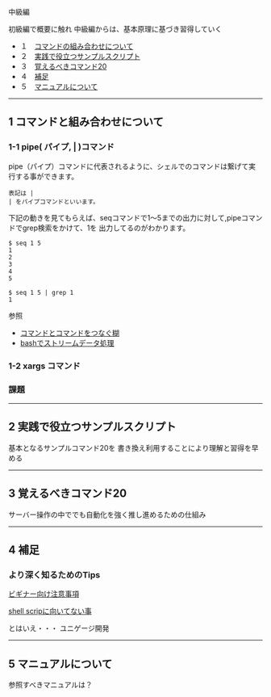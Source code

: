 中級編

初級編で概要に触れ
中級編からは、基本原理に基づき習得していく

<!--more-->

- １　[コマンドの組み合わせについて](#part1)
- ２　[実践で役立つサンプルスクリプト](#part2)
- ３　[覚えるべきコマンド20](#part3)
- ４　[補足](#part4)
- ５　[マニュアルについて](#part5)


<a id="part1"></a>
<hr>

## 1 コマンドと組み合わせについて
 
### 1-1 pipe( パイプ, | )コマンド
pipe（パイプ）コマンドに代表されるように、シェルでのコマンドは繋げて実行する事ができます。

```
表記は |
| をパイプコマンドといいます。
```

下記の動きを見てもらえば、seqコマンドで1〜5までの出力に対して,pipeコマンドでgrep検索をかけて、1を
出力してるのがわかります。

```
$ seq 1 5
1
2
3
4
5

$ seq 1 5 | grep 1
1

```




参照
- [コマンドとコマンドをつなぐ糊](https://qiita.com/greymd/items/32d4dcb6fff4832f1fc5#%E3%83%91%E3%82%A4%E3%83%97--%CE%B1-xargs-commanda--xargs--i-commandb-   )
- [bashでストリームデータ処理](https://qiita.com/debug-ito/items/1bc877d62ec04dfa938a)

### 1-2 xargs コマンド


### 課題


<a id="part2"></a>
<hr>

## 2 実践で役立つサンプルスクリプト
 基本となるサンプルコマンド20を
 書き換え利用することにより理解と習得を早める


<a id="part3"></a>
<hr>

## 3 覚えるべきコマンド20

  サーバー操作の中ででも自動化を強く推し進めるための仕組み

<a id="part4"></a>
<hr>

## 4 補足

### より深く知るためのTips

[ビギナー向け注意事項](http://wiki.bash-hackers.org/scripting/newbie_traps)


[shell scripに向いてない事](http://tldp.org/LDP/abs/html/why-shell.html)

とはいえ・・・
ユニゲージ開発



<a id="part5"></a>
<hr>

## 5 マニュアルについて

参照すべきマニュアルは？





